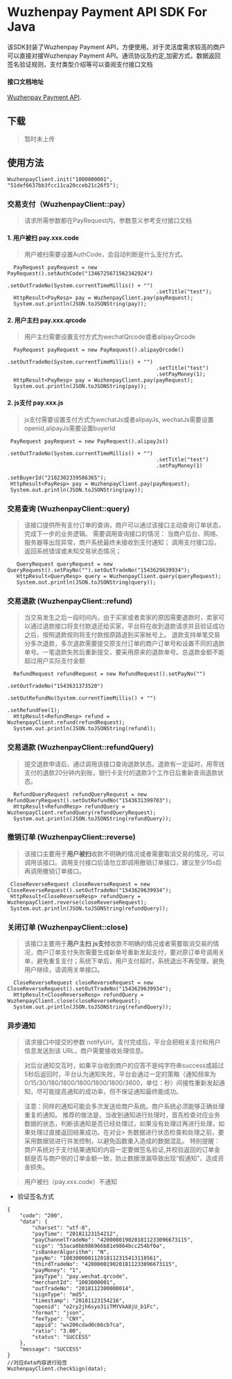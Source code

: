 # Wuzhenpay Payment API SDK For Java
该SDK封装了Wuzhenpay Payment API，方便使用。对于灵活度需求较高的商户可以直接对接Wuzhenpay Payment API。通讯协议及约定,加密方式，数据返回签名验证规则，支付类型介绍等可以查阅支付接口文档 
#### 接口文档地址
[Wuzhenpay Payment API](http://example.net/).


## 下载
> 暂时未上传

## 使用方法
``` 
WuzhenpayClient.init("1000000001", "51def6637bb3fcc11ca20cceb21c26f5");
```

### 交易支付（WuzhenpayClient::pay）
> 请求所需参数都在PayRequest内，参数意义参考支付接口文档

#### 1. 用户被扫 pay.xxx.code
> 用户被扫需要设置AuthCode，会自动判断是什么支付方式。
``` 
  PayRequest payRequest = new PayRequest().setAuthCode("1346725671562342924")
                                                .setOutTradeNo(System.currentTimeMillis() + "")
                                                .setTitle("test");
  HttpResult<PayResp> pay = WuzhenpayClient.pay(payRequest);
  System.out.println(JSON.toJSONString(pay));
``` 

#### 2. 用户主扫 pay.xxx.qrcode
> 用户主扫需要设置支付方式为wechatQrcode或者alipayQrcode
``` 
  PayRequest payRequest = new PayRequest().alipayQrcode()
                                                .setOutTradeNo(System.currentTimeMillis() + "")
                                                .setTitle("test")
                                                .setPayMoney(1);
  HttpResult<PayResp> pay = WuzhenpayClient.pay(payRequest);
  System.out.println(JSON.toJSONString(pay));
 ``` 

#### 2. js支付 pay.xxx.js
> js支付需要设置支付方式为wechatJs或者alipayJs, wechatJs需要设置openid,alipayJs需要设置buyerId
``` 
 PayRequest payRequest = new PayRequest().alipayJs()
                                                .setOutTradeNo(System.currentTimeMillis() + "")
                                                .setTitle("test")
                                                .setPayMoney(1)
                                                .setBuyerId("2182302339586365");
 HttpResult<PayResp> pay = WuzhenpayClient.pay(payRequest);
 System.out.println(JSON.toJSONString(pay));
 ``` 
 
 ### 交易查询 (WuzhenpayClient::query)
> 该接口提供所有支付订单的查询，商户可以通过该接口主动查询订单状态，完成下一步的业务逻辑。 需要调用查询接口的情况： 当商户后台、网络、服务器等出现异常，商户系统最终未接收到支付通知； 调用支付接口后，返回系统错误或未知交易状态情况；
``` 
   QueryRequest queryRequest = new QueryRequest().setPayNo("").setOutTradeNo("1543629639934");
   HttpResult<QueryResp> query = WuzhenpayClient.query(queryRequest);
   System.out.println(JSON.toJSONString(query));
``` 
 ### 交易退款 (WuzhenpayClient::refund)
 > 当交易发生之后一段时间内，由于买家或者卖家的原因需要退款时，卖家可以通过退款接口将支付款退还给买家，平台将在收到退款请求并且验证成功之后，按照退款规则将支付款按原路退到买家帐号上。 退款支持单笔交易分多次退款，多次退款需要提交原支付订单的商户订单号和设置不同的退款单号。一笔退款失败后重新提交，要采用原来的退款单号。总退款金额不能超过用户实际支付金额
 ``` 
   RefundRequest refundRequest = new RefundRequest().setPayNo("")
                                                         .setOutTradeNo("1543631373520")
                                                         .setOutRefundNo(System.currentTimeMillis() + "")
                                                         .setRefundFee(1);
   HttpResult<RefundResp> refund = WuzhenpayClient.refund(refundRequest);
   System.out.println(JSON.toJSONString(refund));
 ``` 

 ### 交易退款 (WuzhenpayClient::refundQuery)
 > 提交退款申请后，通过调用该接口查询退款状态。退款有一定延时，用零钱支付的退款20分钟内到账，银行卡支付的退款3个工作日后重新查询退款状态。
 ``` 
   RefundQueryRequest refundQueryRequest = new RefundQueryRequest().setOutRefundNo("1543631399703");
   HttpResult<RefundResp> refundQuery = WuzhenpayClient.refundQuery(refundQueryRequest);
   System.out.println(JSON.toJSONString(refundQuery));
 ``` 

 ### 撤销订单 (WuzhenpayClient::reverse)
 > 该接口主要用于**用户被扫**收款不明确的情况或者需要取消交易的情况，可以调用该接口。调用支付接口后请勿立即调用撤销订单接口，建议至少15s后再调用撤销订单接口。
 ``` 
  CloseReverseRequest closeReverseRequest = new CloseReverseRequest().setOutTradeNo("1543629639934");
  HttpResult<CloseReverseResp> refundQuery = WuzhenpayClient.reverse(closeReverseRequest);
  System.out.println(JSON.toJSONString(refundQuery));
 ``` 
 ### 关闭订单 (WuzhenpayClient::close)
 > 该接口主要用于**用户主扫** **js支付**收款不明确的情况或者需要取消交易的情况，商户订单支付失败需要生成新单号重新发起支付，要对原订单号调用关单，避免重复支付；系统下单后，用户支付超时，系统退出不再受理，避免用户继续，请调用关单接口。
 ``` 
   CloseReverseRequest closeReverseRequest = new CloseReverseRequest().setOutTradeNo("1543629639934");
   HttpResult<CloseReverseResp> refundQuery = WuzhenpayClient.close(closeReverseRequest);
   System.out.println(JSON.toJSONString(refundQuery));
 ``` 
 
 
### 异步通知
> 请求接口中提交的参数 notifyUrl，支付完成后，平台会把相关支付和用户信息发送到该 URL，商户需要接收处理信息。  

> 对后台通知交互时，如果平台收到商户的应答不是纯字符串success或超过5秒后返回时，平台认为通知失败，平台会通过一定的策略（通知频率为
> 0/15/30/180/1800/1800/1800/1800/3600，单位：秒）间接性重新发起通知，尽可能提高通知的成功率，但不保证通知最终能成功。  

> 注意：同样的通知可能会多次发送给商户系统。商户系统必须能够正确处理重复的通知。
> 推荐的做法是，当收到通知进行处理时，首先检查对应业务数据的状态，判断该通知是否已经处理过，如果没有处理过再进行处理，如果处理过直接返回结果成功。在对业> 务数据进行状态检查和处理之前，要采用数据锁进行并发控制，以避免函数重入造成的数据混乱。
> 特别提醒：商户系统对于支付结果通知的内容一定要做签名验证,并校验返回的订单金额是否与商户侧的订单金额一致，防止数据泄漏导致出现“假通知”，造成资金损失。  

> 用户被扫（pay.xxx.code）不通知  

* 验证签名方式
``` 
{
    "code": "200",
    "data": {
        "charset": "utf-8",
        "payTime": "20181123154212",
        "payChannelTradeNo": "4200000190201811233096673115",
        "sign": "53aca0bb986966b81e9864bcc254bf0a",
        "isBankerAlgorithm": "N",
        "payNo": "100300000112018112315413110561",
        "thirdTradeNo": "4200000190201811233096673115",
        "payMoney": "1",
        "payType": "pay.wechat.qrcode",
        "merchantId": "1003000001",
        "outTradeNo": "2018112300000014",
        "signType": "md5",
        "timestamp": "20181123154216",
        "openid": "o2ry2jh6syo31iTMYVkA8jU_b1Fc",
        "format": "json",
        "feeType": "CNY",
        "appid": "wx206cdad0c66cb7ca",
        "ratio": "3.00",
        "status": "SUCCESS"
    },
    "message": "SUCCESS"
}
//对应data内容进行验签
WuzhenpayClient.checkSign(data);
``` 
